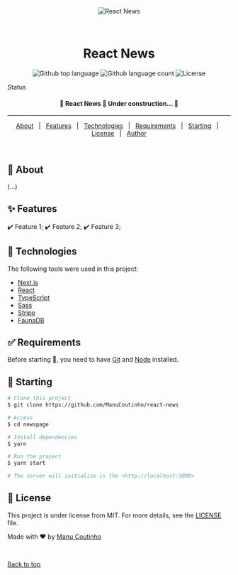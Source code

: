 <div align="center" id="top"> 
  <img src="https://imgur.com/gallery/v64x0I4" alt="React News" />

  &#xa0;
</div>

<h1 align="center">React News</h1>

<p align="center">
  <img alt="Github top language" src="https://img.shields.io/github/languages/top/ManuCoutinho/react-news?color=56BEB8">
  <img alt="Github language count" src="https://img.shields.io/github/languages/count/ManuCoutinho/react-news?color=56BEB8">
  <img alt="License" src="https://img.shields.io/github/license/ManuCoutinho/react-news?color=56BEB8">

</p>

 Status 

 <h4 align="center"> 
	🚧  React News 🚀 Under construction...  🚧
</h4> 

<hr> 

<p align="center">
  <a href="#dart-about">About</a> &#xa0; | &#xa0; 
  <a href="#sparkles-features">Features</a> &#xa0; | &#xa0;
  <a href="#rocket-technologies">Technologies</a> &#xa0; | &#xa0;
  <a href="#white_check_mark-requirements">Requirements</a> &#xa0; | &#xa0;
  <a href="#checkered_flag-starting">Starting</a> &#xa0; | &#xa0;
  <a href="#memo-license">License</a> &#xa0; | &#xa0;
  <a href="https://github.com/{{YOUR_GITHUB_USERNAME}}" target="_blank">Author</a>
</p>

<br>

## :dart: About ##

(...)

## :sparkles: Features ##

:heavy_check_mark: Feature 1;
:heavy_check_mark: Feature 2;
:heavy_check_mark: Feature 3;

## :rocket: Technologies ##

The following tools were used in this project:

- [Next.js]()
- [React](https://pt-br.reactjs.org/)
- [TypeScript](https://www.typescriptlang.org/)
- [Sass]()
- [Stripe]()
- [FaunaDB]()

## :white_check_mark: Requirements ##

Before starting :checkered_flag:, you need to have [Git](https://git-scm.com) and [Node](https://nodejs.org/en/) installed.

## :checkered_flag: Starting ##

```bash
# Clone this project
$ git clone https://github.com/ManuCoutinho/react-news

# Access
$ cd newspage

# Install dependencies
$ yarn

# Run the project
$ yarn start

# The server will initialize in the <http://localhost:3000>
```

## :memo: License ##

This project is under license from MIT. For more details, see the [LICENSE](LICENSE.md) file.


Made with :heart: by <a href="https://github.com/ManuCoutinho" target="_blank">Manu Coutinho</a>

&#xa0;

<a href="#top">Back to top</a>
